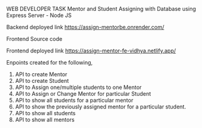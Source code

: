 WEB DEVELOPER TASK
Mentor and Student Assigning with Database using Express Server - Node JS

Backend deployed link
https://assign-mentorbe.onrender.com/

Frontend Source code


Frontend deployed link
https://assign-mentor-fe-vidhya.netlify.app/

Enpoints created for the following,

 1. API to create Mentor
 2. API to create Student
 3. API to Assign one/multiple students to one Mentor
 4. API to Assign or Change Mentor for particular Student
 5. API to show all students for a particular mentor
 6. API to show the previously assigned mentor for a particular student.
 7. API to show all students
 8. API to show all mentors
